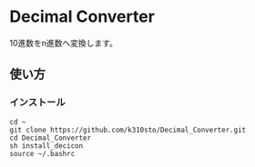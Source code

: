 # Decimal Converter
10進数をn進数へ変換します。
## 使い方
### インストール
```
cd ~
git clone https://github.com/k310sto/Decimal_Converter.git
cd Decimal_Converter
sh install_decicon
source ~/.bashrc
```
